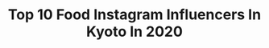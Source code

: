 ---
title: Top 10 Food Instagram Influencers In Kyoto In 2020
description: >-
  Find top food Instagram influencers in Kyoto in 2020. Most popular hashtags: #japan #kyoto #retrip #ig.
platform: Instagram
profiles:
  - username: "wowynguyen"
    fullname: >-
      Wowy Nguyễn
    location: "Japan"
    followers: 40829
    engagement: 145
    commentsToLikes: 0.003394
    avatar: "https://scontent-ams4-1.cdninstagram.com/v/t51.2885-19/s320x320/82346671_2551691771760172_8194904725842296832_n.jpg?_nc_ht=scontent-ams4-1.cdninstagram.com&_nc_ohc=F92l7jeffsAAX_Uuita&oh=87898b719d9f0fab44f257122a10a49b&oe=5EB87343"
    verified: false
    hashtags: "#wowy, #cogangthanhcong, #valentine, #vietnamese"
  - username: "xshizzyx"
    fullname: >-
      Shizuka Anderson | アンダーソン静香✨
    location: "Japan"
    followers: 51661
    engagement: 947
    commentsToLikes: 0.021870
    avatar: "https://scontent-ams4-1.cdninstagram.com/v/t51.2885-19/11881808_729678577164507_1841122963_a.jpg?_nc_ht=scontent-ams4-1.cdninstagram.com&_nc_ohc=bI3B26FDryQAX_Ui848&oh=c7fb9a1ec50d9737a44150e966b53e2f&oe=5EB53A0B"
    verified: false
    hashtags: "#stancenationjapan, #exploring, #2020, #rainbowcottoncandy"
  - username: "222roseeee"
    fullname: >-
      
    location: "Japan"
    followers: 7371
    engagement: 977
    commentsToLikes: 0.039484
    avatar: "https://scontent-ams4-1.cdninstagram.com/v/t51.2885-19/s320x320/81319897_508591996425690_1430858824129970176_n.jpg?_nc_ht=scontent-ams4-1.cdninstagram.com&_nc_ohc=FwDIXzBLZr0AX_p6ZUb&oh=b4ce1daa49009bc364f02a61a70168b7&oe=5EB3999A"
    verified: false
    hashtags: "#kobe, #yummyfood, #hotel, #yoga"
  - username: "supernoodlerach"
    fullname: >-
      Rachel @foodandlycra
    location: "Japan"
    followers: 5187
    engagement: 539
    commentsToLikes: 0.074639
    avatar: "https://scontent-ams4-1.cdninstagram.com/v/t51.2885-19/s320x320/53617193_2322967607733777_1858766501729796096_n.jpg?_nc_ht=scontent-ams4-1.cdninstagram.com&_nc_ohc=eomHozJCWr8AX-W9aWl&oh=b22db54a461c77a98dc5d3e1d1ec41fc&oe=5EBBC131"
    verified: false
    hashtags: "#bougieboss, #dunthedeal, #sisters, #japantravelphoto"
  - username: "rikkyyucoco"
    fullname: >-
      Nao💜
    location: "Japan"
    followers: 63119
    engagement: 154
    commentsToLikes: 0.022136
    avatar: "https://scontent-lhr8-1.cdninstagram.com/v/t51.2885-19/s320x320/83666471_2554212204907062_7085600680005599232_n.jpg?_nc_ht=scontent-lhr8-1.cdninstagram.com&_nc_ohc=c09I7zsLQuoAX-UqQ7t&oh=4998e139bf148d93c870c8fc86ee62f5&oe=5EBAB1FC"
    verified: false
    hashtags: "#chao, #trip, #happyday, #fashion"
  - username: "hiromitravel"
    fullname: >-
      Hiromi ひろみ
    location: "Japan"
    followers: 12387
    engagement: 1553
    commentsToLikes: 0.019801
    avatar: "https://scontent-lhr8-1.cdninstagram.com/v/t51.2885-19/s320x320/46337156_1976510342651632_8761480911561687040_n.jpg?_nc_ht=scontent-lhr8-1.cdninstagram.com&_nc_ohc=hc4SPB4iNLoAX9kvhpD&oh=9375684adc70fee988ecc3360967f476&oe=5EBBEB6F"
    verified: false
    hashtags: "#instagram, #lovers, #cafe, #osaka"
  - username: "elsa_cyril"
    fullname: >-
      ELSA & CYRIL ✧ 🇫🇷 FR
    location: "Japan"
    followers: 29365
    engagement: 67
    commentsToLikes: 0.157938
    avatar: "https://scontent-lhr8-1.cdninstagram.com/v/t51.2885-19/s320x320/70355349_387222585276487_6831393381210390528_n.jpg?_nc_ht=scontent-lhr8-1.cdninstagram.com&_nc_ohc=H0sxK0szV0MAX9WHkNp&oh=218b1e6476960642cfbd64117c65aac8&oe=5EBC4DFF"
    verified: false
    hashtags: "#globelletravels, #explorehk, #luxuryworldtraveler, #osakatrip"
  - username: "akichamxxx"
    fullname: >-
      aki
    location: "Japan"
    followers: 16478
    engagement: 674
    commentsToLikes: 0.001043
    avatar: "https://scontent-lga3-1.cdninstagram.com/v/t51.2885-19/s320x320/82366551_520282418489434_1419479093530853376_n.jpg?_nc_ht=scontent-lga3-1.cdninstagram.com&_nc_ohc=qzWUXstAiWsAX89WJ1x&oh=daf2ea3ae6c1890310903e525b26d981&oe=5EB1EB9B"
    verified: false
    hashtags: "#orina, #dashicup, #tasteofitaly, #okawarikun88"
  - username: "erika520anko"
    fullname: >-
      ERIKA
    location: "Japan"
    followers: 13937
    engagement: 800
    commentsToLikes: 0.018433
    avatar: "https://scontent-ams4-1.cdninstagram.com/v/t51.2885-19/s320x320/27580792_159690551488023_2115602105761792000_n.jpg?_nc_ht=scontent-ams4-1.cdninstagram.com&_nc_ohc=lVYaJXgtbJcAX8tpNAp&oh=af0b1c3087fbba782129d49ffe44dd44&oe=5EBD2B63"
    verified: false
    hashtags: "#earthpix, #theta, #japan, #team"
  - username: "yukico_twingram"
    fullname: >-
      𝓨𝒖𝒌𝒊𝒄𝒐 ♥︎
    location: "Japan"
    followers: 40545
    engagement: 133
    commentsToLikes: 0.005154
    avatar: "https://scontent-ams4-1.cdninstagram.com/v/t51.2885-19/s320x320/33917526_447793285666496_1468793465641893888_n.jpg?_nc_ht=scontent-ams4-1.cdninstagram.com&_nc_ohc=Y4K3gH_XNQ4AX-l73tB&oh=07237663c425c52c48722677760a27bd&oe=5EB57B1A"
    verified: false
    hashtags: "#architecture, #gatheringslikethese, #afteroontea, #beautifulcuisines"
---